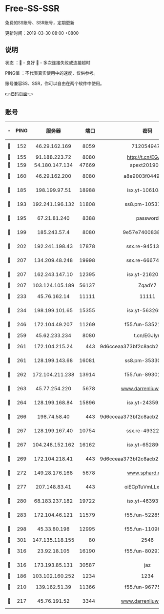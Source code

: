 # Free-SS-SSR

免费的SS账号、SSR账号，定期更新

更新时间：2019-03-30 08:00 +0800

## 说明

状态     ：🙂 - 良好 🙁 - 多次连接失败或连接超时

PING值   ：不代表真实使用中的速度，仅供参考。

账号兼容SS、SSR，你可以自由在两个软件中使用。

👉[扫码页面](https://liesauer.github.io/Free-SS-SSR/)👈

## 账号

|-|PING|服务器|端口|密码|加密方式|区域|
|:----:|:----:|:-----:|-----:|:----:|:----:|:----:|
|🙂|152|46.29.162.169|8059|7120549471|aes-256-cfb||
|🙂|155|91.188.223.72|8080|http://t.cn/EGJIyrl|rc4-md5|RU|
|🙂|159|54.180.147.134|47669|apext2019001|chacha20|KR|
|🙂|160|46.29.162.200|8080|a8e9003f0449cea5|chacha20-ietf|RU|
|🙂|185|198.199.97.51|18988|isx.yt-10610872|aes-256-cfb|US|
|🙂|193|192.241.196.132|11808|ss8.pm-10531723|aes-256-cfb|US|
|🙂|195|67.21.81.240|8388|password|aes-256-cfb|US|
|🙂|199|185.243.57.4|8080|9e57e7400838a01e|chacha20-ietf|US|
|🙂|202|192.241.198.43|17878|ssx.re-94513263|aes-256-cfb|US|
|🙂|207|134.209.48.248|19998|ssx.re-66674376|aes-256-cfb|US|
|🙂|207|162.243.147.10|12395|isx.yt-21620171|aes-256-cfb|US|
|🙂|207|103.124.105.189|56137|ZqadY7|chacha20|US|
|🙂|233|45.76.162.14|11111|11111|aes-256-cfb|SG|
|🙂|234|198.199.101.65|15355|isx.yt-56326959|aes-256-cfb|US|
|🙂|246|172.104.49.207|11269|f55.fun-53521114|aes-256-cfb|SG|
|🙂|259|45.62.233.234|8080|t.cn/EGJIyrl|rc4-md5|CA|
|🙂|261|172.104.215.24|443|9d6cceaa373bf2c8acb22e60b6a58be6|aes-256-cfb|US|
|🙂|261|128.199.143.68|16081|ss8.pm-35330221|aes-256-cfb|SG|
|🙂|262|172.104.211.238|13914|f55.fun-89301150|aes-256-cfb|US|
|🙂|263|45.77.254.220|5678|www.darrenliuwei.com|aes-256-cfb|SG|
|🙂|264|128.199.168.84|15896|isx.yt-24359224|aes-256-cfb|SG|
|🙂|266|198.74.58.40|443|9d6cceaa373bf2c8acb22e60b6a58be6|aes-256-cfb|US|
|🙂|267|128.199.167.40|10754|ssx.re-49322932|aes-256-cfb|SG|
|🙂|267|104.248.152.162|16162|isx.yt-65289690|aes-256-cfb|SG|
|🙂|269|172.104.218.41|443|9d6cceaa373bf2c8acb22e60b6a58be6|aes-256-cfb|US|
|🙂|272|149.28.176.168|5678|www.sphard.com|aes-256-cfb|AU|
|🙂|277|207.148.83.41|443|oiECpTuVmLLxk4Ts|aes-256-cfb|AU|
|🙂|280|68.183.237.182|19722|isx.yt-46393764|aes-256-cfb|SG|
|🙂|283|172.104.46.121|11579|f55.fun-52285743|aes-256-cfb|SG|
|🙂|298|45.33.80.198|12995|f55.fun-11096059|aes-256-cfb|US|
|🙂|301|147.135.118.155|80|2546|chacha20|US|
|🙂|316|23.92.18.105|16190|f55.fun-80291265|aes-256-cfb|US|
|🙂|316|173.193.85.131|30587|jaz|aes-256-cfb|US|
|🙂|186|103.102.160.252|1234|1234|rc4-md5|JP|
|🙂|210|139.162.51.39|11366|f55.fun-96775690|aes-256-cfb|SG|
|🙂|217|45.76.191.52|3344|www.darrenliuwei.com|aes-256-cfb|JP|
